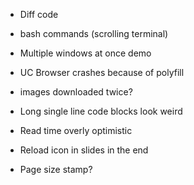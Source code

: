 * Diff code
* bash commands (scrolling terminal)
* Multiple windows at once demo
* UC Browser crashes because of polyfill

* images downloaded twice?
* Long single line code blocks look weird

* Read time overly optimistic
* Reload icon in slides in the end
* Page size stamp?